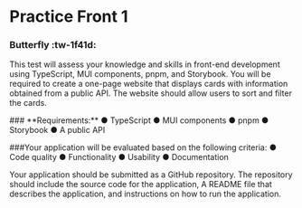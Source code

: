 # Practice Front 1

### Butterfly :tw-1f41d:

This test will assess your knowledge and skills in front-end development using TypeScript, MUI
components, pnpm, and Storybook. You will be required to create a one-page website that
displays cards with information obtained from a public API. The website should allow users to
sort and filter the cards.
<p>

</p>
### **Requirements:**
● TypeScript
● MUI components
● pnpm
● Storybook
● A public API
<p>

</p>
###Your application will be evaluated based on the following criteria:
● Code quality
● Functionality
● Usability
● Documentation
<p>

</p>
Your application should be submitted as a GitHub repository. The repository should include the
source code for the application, A README file that describes the application, and instructions
on how to run the application.
